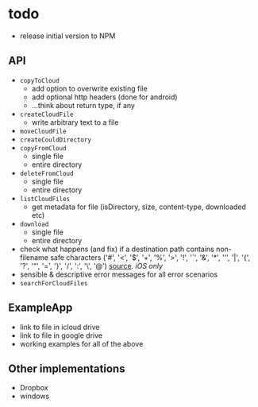# todo

 * release initial version to NPM
 
## API

 * `copyToCloud`
   * add option to overwrite existing file 
   * add optional http headers (done for android)
   * ...think about return type, if any
 * `createCloudFile`
   * write arbitrary text to a file
 * `moveCloudFile`
 * `createCouldDirectory`
 * `copyFromCloud`
   * single file
   * entire directory
 * `deleteFromCloud`
   * single file
   * entire directory
 * `listCloudFiles`
   * get metadata for file (isDirectory, size, content-type, downloaded etc)
 * `download`
   * single file
   * entire directory
 * check what happens (and fix) if a destination path contains non-filename safe characters ('#', '<', '$', '+', '%', '>', '!', '`', '&', '*', '‘', '|', '{', '?', '“', '=', '}', '/', ':', '\\', '@') [source](http://www.mtu.edu/umc/services/digital/writing/characters-avoid/).  _iOS only_
 * sensible & descriptive error messages for all error scenarios
 * `searchForCloudFiles`
 
## ExampleApp

 * link to file in icloud drive
 * link to file in google drive
 * working examples for all of the above
 
## Other implementations
 
 * Dropbox
 * windows
